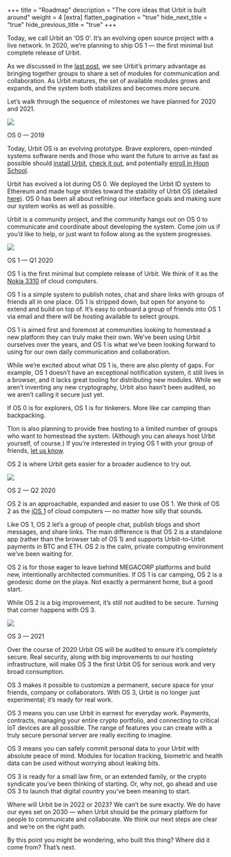 +++
title = "Roadmap"
description = "The core ideas that Urbit is built around"
weight = 4
[extra]
flatten_pagination = "true"
hide_next_title = "true"
hide_previous_title = "true"
+++

Today, we call Urbit an ‘OS 0’. It’s an evolving open source project with a live network. In 2020, we’re planning to ship OS 1 — the first minimal but complete release of Urbit.

As we discussed in the [last post](/understanding-urbit/urbitos1-osn), we see Urbit’s primary advantage as bringing together groups to share a set of modules for communication and collaboration. As Urbit matures, the set of available modules grows and expands, and the system both stabilizes and becomes more secure. 

Let’s walk through the sequence of milestones we have planned for 2020 and 2021. 


![](https://media.urbit.org/site/understanding-urbit/project-history/project-status-landscape%402x.png)

OS 0 — 2019

Today, Urbit OS is an evolving prototype. Brave explorers, open-minded systems software nerds and those who want the future to arrive as fast as possible should [install Urbit](/using/install), [check it out](https://urbit.org/using/operations/), and potentially [enroll in Hoon School](/community/hoonschool). 

Urbit has evolved a lot during OS 0. We deployed the Urbit ID system to Ethereum and made huge strides toward the stability of Urbit OS (detailed [here](/blog/stable-arvo)). OS 0 has been all about refining our interface goals and making sure our system works as well as possible.

Urbit is a community project, and the community hangs out on OS 0 to communicate and coordinate about developing the system. Come join us if you’d like to help, or just want to follow along as the system progresses.



![](https://media.urbit.org/site/understanding-urbit/uu-roadmap-2.png)

OS 1 — Q1 2020

OS 1 is the first minimal but complete release of Urbit. We think of it as the [Nokia 3310](https://en.wikipedia.org/wiki/Nokia_3310) of cloud computers.

OS 1 is a simple system to publish notes, chat and share links with groups of friends all in one place. OS 1 is stripped down, but open for anyone to extend and build on top of. It’s easy to onboard a group of friends into OS 1 via email and there will be hosting available to select groups. 

OS 1 is aimed first and foremost at communities looking to homestead a new platform they can truly make their own. We’ve been using Urbit ourselves over the years, and OS 1 is what we’ve been looking forward to using for our own daily communication and collaboration.

While we’re excited about what OS 1 is, there are also plenty of gaps. For example, OS 1 doesn’t have an exceptional notification system, it still lives in a browser, and it lacks great tooling for distributing new modules. While we aren’t inventing any new cryptography, Urbit also hasn’t been audited, so we aren’t calling it secure just yet. 

If OS 0 is for explorers, OS 1 is for tinkerers. More like car camping than backpacking.

Tlon is also planning to provide free hosting to a limited number of groups who want to homestead the system. (Although you can always host Urbit yourself, of course.) If you’re interested in trying OS 1 with your group of friends, [let us know](/community/community-grants). 

OS 2 is where Urbit gets easier for a broader audience to try out.



![](https://media.urbit.org/site/understanding-urbit/uu-roadmap-3.png)

OS 2 — Q2 2020

OS 2 is an approachable, expanded and easier to use OS 1. We think of OS 2 as the [iOS 1](https://en.wikipedia.org/wiki/IPhone_OS_1) of cloud computers — no matter how silly that sounds.

Like OS 1, OS 2 let’s a group of people chat, publish blogs and short messages, and share links. The main difference  is that OS 2 is a standalone app (rather than the browser tab of OS 1) and supports Urbiit-to-Urbit payments in BTC and ETH. OS 2 is the calm, private computing environment we’ve been waiting for. 

OS 2 is for those eager to leave behind MEGACORP platforms and build new, intentionally architected communities. If OS 1 is car camping, OS 2 is a geodesic dome on the playa. Not exactly a permanent home, but a good start.

While OS 2 is a big improvement, it’s still not audited to be secure. Turning that corner happens with OS 3.



![](https://media.urbit.org/site/understanding-urbit/uu-roadmap-4.png)

OS 3 — 2021

Over the course of 2020 Urbit OS will be audited to ensure it’s completely secure. Real security, along with big improvements to our hosting infrastructure, will make OS 3 the first Urbit OS for serious work and very broad consumption.

OS 3 makes it possible to customize a permanent, secure space for your friends, company or collaborators. With OS 3, Urbit is no longer just experimental; it’s ready for real work.

OS 3 means you can use Urbit in earnest for everyday work. Payments, contracts, managing your entire crypto portfolio, and connecting to critical IoT devices are all possible. The range of features you can create with a truly secure personal server are really exciting to imagine.

OS 3 means you can safely commit personal data to your Urbit with absolute peace of mind. Modules for location tracking, biometric and health data can be used without worrying about leaking bits. 

OS 3 is ready for a small law firm, or an extended family, or the crypto syndicate you’ve been thinking of starting. Or, why not, go ahead and use OS 3 to launch that digital country you’ve been meaning to start.

Where will Urbit be in 2022 or 2023? We can’t be sure exactly. We do have our eyes set on 2030 — when Urbit should be the primary platform for people to communicate and collaborate. We think our next steps are clear and we’re on the right path.

By this point you might be wondering, who built this thing? Where did it come from? That’s next.